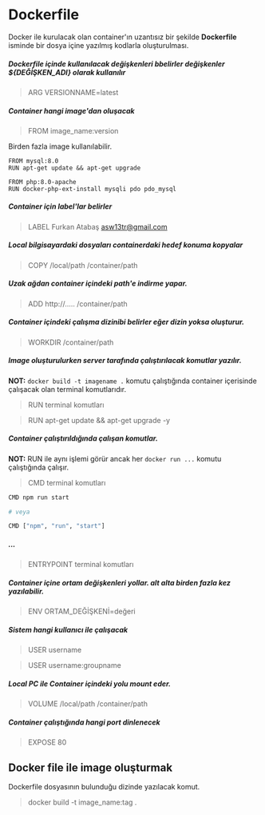 # Dockerfile
Docker ile kurulacak olan container'ın uzantısız bir şekilde **Dockerfile** isminde bir dosya içine yazılmış kodlarla oluşturulması.

##### Dockerfile içinde kullanılacak değişkenleri bbelirler değişkenler ${DEĞİŞKEN_ADI} olarak kullanılır
> ARG VERSIONNAME=latest

##### Container hangi image'dan oluşacak
> FROM image_name:version

Birden fazla image kullanılabilir.

```
FROM mysql:8.0
RUN apt-get update && apt-get upgrade

FROM php:8.0-apache
RUN docker-php-ext-install mysqli pdo pdo_mysql
```

##### Container için label'lar belirler
> LABEL Furkan Atabaş <asw13tr@gmail.com>

##### Local bilgisayardaki dosyaları containerdaki hedef konuma kopyalar
> COPY /local/path /container/path

##### Uzak ağdan container içindeki path'e indirme yapar.
> ADD http://..... /container/path

##### Container içindeki çalışma dizinibi belirler eğer dizin yoksa oluşturur.
> WORKDIR /container/path

##### Image oluşturulurken server tarafında çalıştırılacak komutlar yazılır.
**NOT:** `docker build -t imagename .` komutu çalıştığında container içerisinde çalışacak olan terminal komutlarıdır.

> RUN terminal komutları

> RUN apt-get update && apt-get upgrade -y

##### Container çalıştırıldığında çalışan komutlar.
**NOT:** RUN ile aynı işlemi görür ancak her `docker run ...` komutu çalıştığında çalışır.

> CMD terminal komutları

```bash
CMD npm run start

# veya

CMD ["npm", "run", "start"]
```

##### ...

> ENTRYPOINT terminal komutları

##### Container içine ortam değişkenleri yollar. alt alta birden fazla kez yazılabilir.
> ENV ORTAM_DEĞİŞKENİ=değeri

##### Sistem hangi kullanıcı ile çalışacak
> USER username

> USER username:groupname

##### Local PC ile Container içindeki yolu mount eder.
> VOLUME /local/path /container/path

##### Container çalıştığında hangi port dinlenecek
> EXPOSE 80

## Docker file ile image oluşturmak

Dockerfile dosyasının bulunduğu dizinde yazılacak komut.

> docker build -t image_name:tag .
